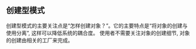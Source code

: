 ## 创建型模式
创建型模式的主要关注点是“怎样创建对象？”。它的主要特点是“将对象的创建与使用分离”, 这样可以降低系统的耦合度。
使用者不需要关注对象的创建细节, 对象的创建由相关的工厂来完成。

